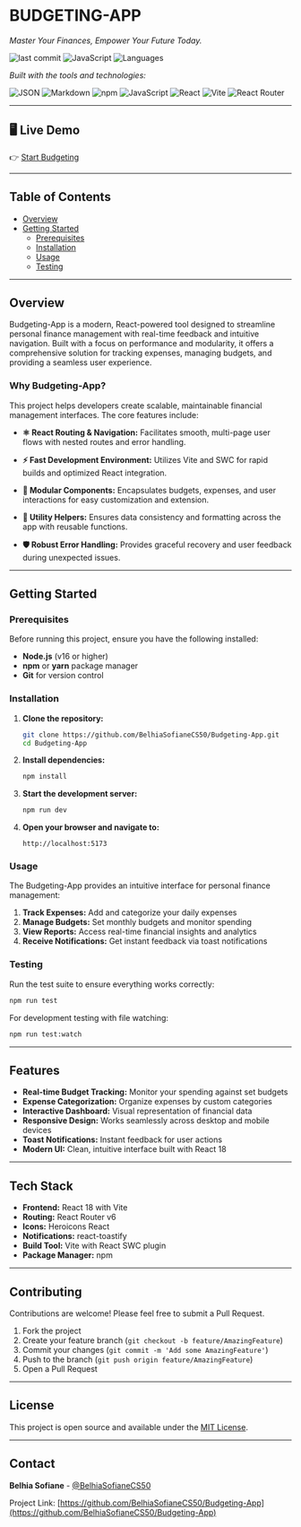 # BUDGETING-APP

*Master Your Finances, Empower Your Future Today.*

![last commit](https://img.shields.io/github/last-commit/BelhiaSofianeCS50/Budgeting-App?style=flat-square)
![JavaScript](https://img.shields.io/badge/JavaScript-67.5%25-yellow?style=flat-square)
![Languages](https://img.shields.io/github/languages/count/BelhiaSofianeCS50/Budgeting-App?style=flat-square)

*Built with the tools and technologies:*

![JSON](https://img.shields.io/badge/JSON-000000?style=flat-square&logo=json&logoColor=white)
![Markdown](https://img.shields.io/badge/Markdown-000000?style=flat-square&logo=markdown&logoColor=white)
![npm](https://img.shields.io/badge/npm-CB3837?style=flat-square&logo=npm&logoColor=white)
![JavaScript](https://img.shields.io/badge/JavaScript-F7DF1E?style=flat-square&logo=javascript&logoColor=black)
![React](https://img.shields.io/badge/React-61DAFB?style=flat-square&logo=react&logoColor=black)
![Vite](https://img.shields.io/badge/Vite-646CFF?style=flat-square&logo=vite&logoColor=white)
![React Router](https://img.shields.io/badge/React_Router-CA4245?style=flat-square&logo=react-router&logoColor=white)

---
## 🖥️ Live Demo

👉 [Start Budgeting](https://budgeting-app-vdjn.onrender.com/)

---

## Table of Contents

- [Overview](#overview)
- [Getting Started](#getting-started)
  - [Prerequisites](#prerequisites)
  - [Installation](#installation)
  - [Usage](#usage)
  - [Testing](#testing)

---

## Overview

Budgeting-App is a modern, React-powered tool designed to streamline personal finance management with real-time feedback and intuitive navigation. Built with a focus on performance and modularity, it offers a comprehensive solution for tracking expenses, managing budgets, and providing a seamless user experience.

### Why Budgeting-App?

This project helps developers create scalable, maintainable financial management interfaces. The core features include:

- **⚛️ React Routing & Navigation:** Facilitates smooth, multi-page user flows with nested routes and error handling.

- **⚡ Fast Development Environment:** Utilizes Vite and SWC for rapid builds and optimized React integration.

- **🧩 Modular Components:** Encapsulates budgets, expenses, and user interactions for easy customization and extension.

- **🔧 Utility Helpers:** Ensures data consistency and formatting across the app with reusable functions.

- **🛡️ Robust Error Handling:** Provides graceful recovery and user feedback during unexpected issues.

---

## Getting Started

### Prerequisites

Before running this project, ensure you have the following installed:

- **Node.js** (v16 or higher)
- **npm** or **yarn** package manager
- **Git** for version control

### Installation

1. **Clone the repository:**
   ```bash
   git clone https://github.com/BelhiaSofianeCS50/Budgeting-App.git
   cd Budgeting-App
   ```

2. **Install dependencies:**
   ```bash
   npm install
   ```

3. **Start the development server:**
   ```bash
   npm run dev
   ```

4. **Open your browser and navigate to:**
   ```
   http://localhost:5173
   ```

### Usage

The Budgeting-App provides an intuitive interface for personal finance management:

1. **Track Expenses:** Add and categorize your daily expenses
2. **Manage Budgets:** Set monthly budgets and monitor spending
3. **View Reports:** Access real-time financial insights and analytics
4. **Receive Notifications:** Get instant feedback via toast notifications

### Testing

Run the test suite to ensure everything works correctly:

```bash
npm run test
```

For development testing with file watching:

```bash
npm run test:watch
```

---

## Features

- **Real-time Budget Tracking:** Monitor your spending against set budgets
- **Expense Categorization:** Organize expenses by custom categories
- **Interactive Dashboard:** Visual representation of financial data
- **Responsive Design:** Works seamlessly across desktop and mobile devices
- **Toast Notifications:** Instant feedback for user actions
- **Modern UI:** Clean, intuitive interface built with React 18

---

## Tech Stack

- **Frontend:** React 18 with Vite
- **Routing:** React Router v6
- **Icons:** Heroicons React
- **Notifications:** react-toastify
- **Build Tool:** Vite with React SWC plugin
- **Package Manager:** npm

---

## Contributing

Contributions are welcome! Please feel free to submit a Pull Request.

1. Fork the project
2. Create your feature branch (`git checkout -b feature/AmazingFeature`)
3. Commit your changes (`git commit -m 'Add some AmazingFeature'`)
4. Push to the branch (`git push origin feature/AmazingFeature`)
5. Open a Pull Request

---

## License

This project is open source and available under the [MIT License](LICENSE).

---

## Contact

**Belhia Sofiane** - [@BelhiaSofianeCS50](https://github.com/BelhiaSofianeCS50)

Project Link: [https://github.com/BelhiaSofianeCS50/Budgeting-App](https://github.com/BelhiaSofianeCS50/Budgeting-App)




